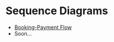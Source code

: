# Sequence Diagrams

- [Booking-Payment Flow](./generated_svgs/sequence-booking-payment.svg)
- Soon...